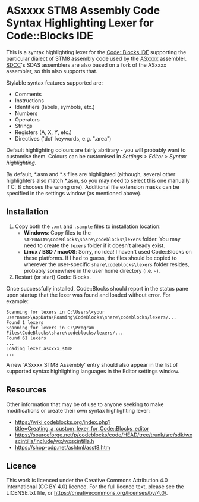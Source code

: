 # ASxxxx STM8 Assembly Code Syntax Highlighting Lexer for Code::Blocks IDE

This is a syntax highlighting lexer for the [Code::Blocks IDE](https://www.codeblocks.org/) supporting the particular dialect of STM8 assembly code used by the [ASxxxx](https://shop-pdp.net/ashtml/asxxxx.php) assembler. [SDCC](http://sdcc.sourceforge.net/)'s SDAS assemblers are also based on a fork of the ASxxxx assembler, so this also supports that.

Stylable syntax features supported are:

* Comments
* Instructions
* Identifiers (labels, symbols, etc.)
* Numbers
* Operators
* Strings
* Registers (A, X, Y, etc.)
* Directives ('dot' keywords, e.g. ".area")

Default highlighting colours are fairly abritrary - you will probably want to customise them. Colours can be customised in *Settings > Editor > Syntax highlighting*.

By default, *.asm and *.s files are highlighted (although, several other highlighters also match *.asm, so you may need to select this one manually if C::B chooses the wrong one). Additional file extension masks can be specified in the settings window (as mentioned above).

## Installation

1. Copy both the `.xml` and `.sample` files to installation location:
   * **Windows**: Copy files to the `%APPDATA%\CodeBlocks\share\codeblocks\lexers` folder. You may need to create the `lexers` folder if it doesn't already exist.
   * **Linux  / BSD / macOS**: Sorry, no idea! I haven't used Code::Blocks on these platforms. If I had to guess, the files should be copied to wherever the user-specific `share\codeblocks\lexers` folder resides, probably somewhere in the user home directory (i.e. `~`).
2. Restart (or start) Code::Blocks.

Once successfully installed, Code::Blocks should report in the status pane upon startup that the lexer was found and loaded without error. For example:

```
Scanning for lexers in C:\Users\<your username>\AppData\Roaming\CodeBlocks\share\codeblocks/lexers/...
Found 1 lexers
Scanning for lexers in C:\Program Files\CodeBlocks\share\codeblocks/lexers/...
Found 61 lexers
...
Loading lexer_asxxxx_stm8
...
```

A new 'ASxxxx STM8 Assembly' entry should also appear in the list of supported syntax highlighting languages in the Editor settings window.

## Resources

Other information that may be of use to anyone seeking to make modifications or create their own syntax highlighting lexer:

* https://wiki.codeblocks.org/index.php?title=Creating_a_custom_lexer_for_Code::Blocks_editor
* https://sourceforge.net/p/codeblocks/code/HEAD/tree/trunk/src/sdk/wxscintilla/include/wx/wxscintilla.h
* https://shop-pdp.net/ashtml/asst8.htm

## Licence

This work is licenced under the Creative Commons Attribution 4.0 International (CC BY 4.0) licence.
For the full licence text, please see the LICENSE.txt file, or https://creativecommons.org/licenses/by/4.0/.